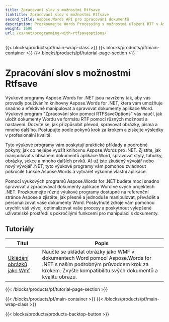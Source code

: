 ```yaml
---
title: Zpracování slov s možnostmi Rtfsave
linktitle: Zpracování slov s možnostmi Rtfsave
second_title: Aspose.Words API pro zpracování dokumentů
description: Prozkoumejte Words Processing s možnostmi uložení RTF v Aspose.Words pro .NET. Naučte se ukládat a přizpůsobovat dokumenty RTF pomocí podrobných výukových programů a ukázek kódu C#.
weight: 1690
url: /cs/net/programming-with-rtfsaveoptions/
---
```


{{< blocks/products/pf/main-wrap-class >}}
{{< blocks/products/pf/main-container >}}
{{< blocks/products/pf/tutorial-page-section >}}

# Zpracování slov s možnostmi Rtfsave

Výukové programy Aspose.Words for .NET jsou navrženy tak, aby vás provedly používáním knihovny Aspose.Words for .NET, která vám umožňuje snadno a efektivně manipulovat a spravovat dokumenty aplikace Word. Výukový program "Zpracování slov pomocí RTFSaveOptions" vás naučí, jak uložit dokumenty Wordu ve formátu RTF pomocí různých možností a nastavení. Dozvíte se, jak přizpůsobit převod, spravovat obrázky, písma a mnoho dalšího. Postupujte podle pokynů krok za krokem a získejte výsledky v profesionální kvalitě.

Tyto výukové programy vám poskytují praktické příklady a podrobné pokyny, jak co nejlépe využít knihovnu Aspose.Words pro .NET. Zjistíte, jak manipulovat s obsahem dokumentů aplikace Word, spravovat styly, tabulky, obrázky, sekce a mnoho dalších prvků. Ať už jste zkušený vývojář nebo nový vývojář .NET, tyto výukové programy vám pomohou zvládnout pokročilé funkce Aspose.Words a vytvářet výkonné vlastní aplikace.

Pomocí výukových programů Aspose.Words for .NET budete moci snadno spravovat a zpracovávat dokumenty aplikace Word ve svých projektech .NET. Prozkoumejte různé výukové programy dostupné na referenční stránce Aspose a zjistěte, jak přesně a jednoduše manipulovat, převádět a personalizovat vaše dokumenty Word. Poskytnuté zdroje vám pomohou urychlit váš vývoj, optimalizovat vaše procesy a poskytnout vylepšené uživatelské prostředí s pokročilými funkcemi pro manipulaci s dokumenty.

 ## Tutoriály
| Titul | Popis |
| --- | --- |
| [Ukládání obrázků jako Wmf](./saving-images-as-wmf/) | Naučte se ukládat obrázky jako WMF v dokumentech Word pomocí Aspose.Words for .NET s naším podrobným průvodcem krok za krokem. Zvyšte kompatibilitu svých dokumentů a kvalitu obrazu. |
{{< /blocks/products/pf/tutorial-page-section >}}

{{< /blocks/products/pf/main-container >}}
{{< /blocks/products/pf/main-wrap-class >}}

{{< blocks/products/products-backtop-button >}}
